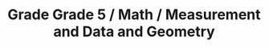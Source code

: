 ---
title: "Grade Grade 5 / Math / Measurement and Data and Geometry"
subject: "math"
grade: "5"
area: "mdg"
next_steps:
  - instructions: "With your student, compare two different numerical sequences, write the rule used to create each sequence, and explain any apparent relationships between the corresponding terms of sequences. "
  - instructions: "With your student, solve real-world story problems using variables while your student asks questions. Is my strategy working? Is my strategy generalizable? Does my answer make sense? "
  - instructions: "With your student, draw irregular polygons on graph paper. Discuss how to decompose the polygon into triangles to find the area. Create data sets for your student to display using box plots. "
  - instructions: "With your student, solve multi-step problems using different mathematical models and discuss the advantages of each model. ∙With your student, discuss complex problems that were solved incorrectly. Develop explanations for better solution paths."
---
